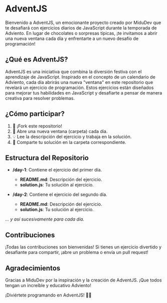 # AdventJS

Bienvenido a AdventJS, un emocionante proyecto creado por MiduDev que te desafiará con ejercicios diarios de JavaScript durante la temporada de Adviento. En lugar de chocolates o sorpresas típicas, ¡te invitamos a abrir una nueva ventana cada día y enfrentarte a un nuevo desafío de programación!

## ¿Qué es AdventJS?

AdventJS es una iniciativa que combina la diversión festiva con el aprendizaje de JavaScript. Inspirado en el concepto de un calendario de Adviento, cada día abrirás una nueva "ventana" en este repositorio que revelará un ejercicio de programación. Estos ejercicios están diseñados para mejorar tus habilidades en JavaScript y desafiarte a pensar de manera creativa para resolver problemas.

## ¿Cómo participar?

1. 🌟 ¡Fork este repositorio! 
2. 🎉 Abre una nueva ventana (carpeta) cada día.
3. 💡 Lee la descripción del ejercicio y trabaja en la solución.
4. 🚀 Comparte tu solución en la carpeta correspondiente.

## Estructura del Repositorio

- **/day-1**: Contiene el ejercicio del primer día.
  - **README.md**: Descripción del ejercicio.
  - **solution.js**: Tu solución al ejercicio.

- **/day-2**: Contiene el ejercicio del segundo día.
  - **README.md**: Descripción del ejercicio.
  - **solution.js**: Tu solución al ejercicio.

*... y así sucesivamente para cada día.*

## Contribuciones

¡Todas las contribuciones son bienvenidas! Si tienes un ejercicio divertido y desafiante para compartir, ¡abre un problema o envía un pull request!

## Agradecimientos

Gracias a MiduDev por la inspiración y la creación de AdventJS. ¡Que todos tengan un increíble y educativo Adviento!

¡Diviértete programando en AdventJS! 🚀🎄
